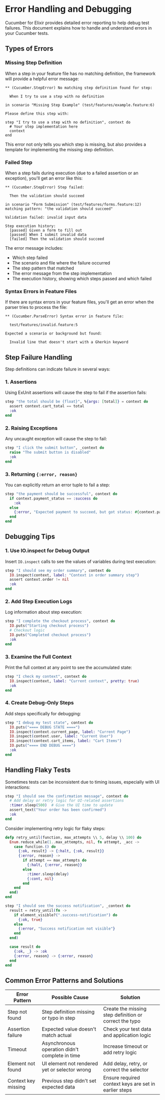 # Error Handling and Debugging

Cucumber for Elixir provides detailed error reporting to help debug test failures. This document explains how to handle and understand errors in your Cucumber tests.

## Types of Errors

### Missing Step Definition

When a step in your feature file has no matching definition, the framework will provide a helpful error message:

```
** (Cucumber.StepError) No matching step definition found for step:

  When I try to use a step with no definition

in scenario "Missing Step Example" (test/features/example.feature:6)

Please define this step with:

step "I try to use a step with no definition", context do
  # Your step implementation here
  context
end
```

This error not only tells you which step is missing, but also provides a template for implementing the missing step definition.

### Failed Step

When a step fails during execution (due to a failed assertion or an exception), you'll get an error like this:

```
** (Cucumber.StepError) Step failed:

  Then the validation should succeed

in scenario "Form Submission" (test/features/forms.feature:12)
matching pattern: "the validation should succeed"

Validation failed: invalid input data

Step execution history:
  [passed] Given a form to fill out
  [passed] When I submit invalid data
  [failed] Then the validation should succeed
```

The error message includes:
- Which step failed
- The scenario and file where the failure occurred
- The step pattern that matched
- The error message from the step implementation
- The execution history, showing which steps passed and which failed

### Syntax Errors in Feature Files

If there are syntax errors in your feature files, you'll get an error when the parser tries to process the file:

```
** (Cucumber.ParseError) Syntax error in feature file:

  test/features/invalid.feature:5

Expected a scenario or background but found:

  Invalid line that doesn't start with a Gherkin keyword
```

## Step Failure Handling

Step definitions can indicate failure in several ways:

### 1. Assertions

Using ExUnit assertions will cause the step to fail if the assertion fails:

```elixir
step "the total should be {float}", %{args: [total]} = context do
  assert context.cart_total == total
  :ok
end
```

### 2. Raising Exceptions

Any uncaught exception will cause the step to fail:

```elixir
step "I click the submit button", _context do
  raise "The submit button is disabled"
  :ok
end
```

### 3. Returning `{:error, reason}`

You can explicitly return an error tuple to fail a step:

```elixir
step "the payment should be successful", context do
  if context.payment_status == :success do
    :ok
  else
    {:error, "Expected payment to succeed, but got status: #{context.payment_status}"}
  end
end
```

## Debugging Tips

### 1. Use IO.inspect for Debug Output

Insert `IO.inspect` calls to see the values of variables during test execution:

```elixir
step "I should see my order summary", context do
  IO.inspect(context, label: "Context in order summary step")
  assert context.order != nil
  :ok
end
```

### 2. Add Step Execution Logs

Log information about step execution:

```elixir
step "I complete the checkout process", context do
  IO.puts("Starting checkout process")
  # Checkout logic
  IO.puts("Completed checkout process")
  :ok
end
```

### 3. Examine the Full Context

Print the full context at any point to see the accumulated state:

```elixir
step "I check my context", context do
  IO.inspect(context, label: "Current context", pretty: true)
  :ok
end
```

### 4. Create Debug-Only Steps

Add steps specifically for debugging:

```elixir
step "I debug my test state", context do
  IO.puts("==== DEBUG STATE ====")
  IO.inspect(context.current_page, label: "Current Page")
  IO.inspect(context.user, label: "Current User")
  IO.inspect(context.cart_items, label: "Cart Items")
  IO.puts("==== END DEBUG ====")
  :ok
end
```

## Handling Flaky Tests

Sometimes tests can be inconsistent due to timing issues, especially with UI interactions:

```elixir
step "I should see the confirmation message", context do
  # Add delay or retry logic for UI-related assertions
  :timer.sleep(500)  # Give the UI time to update
  assert_text("Your order has been confirmed")
  :ok
end
```

Consider implementing retry logic for flaky steps:

```elixir
defp retry_until(function, max_attempts \\ 5, delay \\ 100) do
  Enum.reduce_while(1..max_attempts, nil, fn attempt, _acc ->
    case function.() do
      {:ok, result} -> {:halt, {:ok, result}}
      {:error, reason} ->
        if attempt == max_attempts do
          {:halt, {:error, reason}}
        else
          :timer.sleep(delay)
          {:cont, nil}
        end
    end
  end)
end

step "I should see the success notification", _context do
  result = retry_until(fn ->
    if element_visible?(".success-notification") do
      {:ok, true}
    else
      {:error, "Success notification not visible"}
    end
  end)

  case result do
    {:ok, _} -> :ok
    {:error, reason} -> {:error, reason}
  end
end
```

## Common Error Patterns and Solutions

| Error Pattern | Possible Cause | Solution |
|---------------|----------------|----------|
| Step not found | Step definition missing or typo in step | Create the missing step definition or correct the typo |
| Assertion failure | Expected value doesn't match actual | Check your test data and application logic |
| Timeout | Asynchronous operation didn't complete in time | Increase timeout or add retry logic |
| Element not found | UI element not rendered yet or selector wrong | Add delay, retry, or correct the selector |
| Context key missing | Previous step didn't set expected data | Ensure required context keys are set in earlier steps |